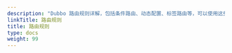 ```yaml
---
description: "Dubbo 路由规则详解，包括条件路由、动态配置、标签路由等，可以使用这些路由规则实现流量按比例转发、金丝雀发布、流量灰度、权重调整等能力。"
linkTitle: 路由规则
title: 路由规则
type: docs
weight: 99
---
```

